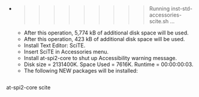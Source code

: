 * >>>>>>>>> Running inst-std-accessories-scite.sh ...
  * After this operation, 5,774 kB of additional disk space will be used.
  * After this operation, 423 kB of additional disk space will be used.
  * Install Text Editor: SciTE.
  * Insert SciTE in Accessories menu.
  * Install at-spi2-core to shut up Accessibility warning message.
  * Disk size = 2131400K. Space Used = 7616K. Runtime = 00:00:00:03.
  * The following NEW packages will be installed:
  ```bash
at-spi2-core scite
  ```
